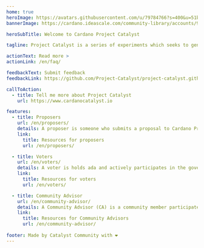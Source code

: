 ```yaml
---
home: true
heroImage: https://avatars.githubusercontent.com/u/79784766?s=400&u=51b65ef6f530a0d0bf4067deffe167c9cb2ce2cc&v=4
bannerImage: https://cardano.ideascale.com/community-library/accounts/93/936143/hero_banner.png

heroSubTitle: Welcome to Cardano Project Catalyst

tagline: Project Catalyst is a series of experiments which seeks to generate the highest levels of community innovation. Catalyst is bringing on-chain governance to the Cardano blockchain by allowing the community to self-determine priorities for growth. It also lets participants deploy funding to proposals which tackle challenges and capitalize on opportunities that arise in the life cycle of Cardano.

actionText: Read more >
actionLink: /en/faq/

feedbackText: Submit feedback
feedbackLink: https://github.com/Project-Catalyst/project-catalyst.github.io/issues

callToAction:
  - title: Tell me more about Project Catalyst
    url: https://www.cardanocatalyst.io

features:
  - title: Proposers
    url: /en/proposers/
    details: A proposer is someone who submits a proposal to Cardano Project Catalyst to be funded by the treasury. They have an understanding of a problem and an idea on how to solve it. Proposers are the ideas people, ones that see the bigger picture,  identify needs, look to plug gaps. They are visionaries. A proposal is the way to  communicate the idea to the community.
    link:
      title: Resources for proposers
      url: /en/proposers/

  - title: Voters
    url: /en/voters/
    details: A voter is holds ada and actively participates in the governance of Cardano Project Catalyst. They are the ultimate deciders of the direction of the project. The review proposers proposals and vote up or vote down the proposals they would like or dislike to see implemented. They are the stewards of Cardano and by voting they bring Cardano closer to its vision.
    link:
      title: Resources for voters
      url: /en/voters/

  - title: Community Advisor
    url: /en/community-advisor/
    details: A Community Advisor (CA) is a community member participates in the quality assurance of proposals. They have the task of reviewing proposals submitted to a given fund and supplying quality information to voters and proposers.  Further, a community advisors is anyone  who participates in the community to develop, assist, advise, improve... project catalyst.
    link:
      title: Resources for Community Advisors
      url: /en/community-advisor/
    
footer: Made by Catalyst Community with ❤️
---
```


<NewsScroll :items="[
  {'link':'/en/news/#Fund-7',
   'text':'Current funding round Fund 7 is upon us - see the timeline'},
  {'link':'/en/news/#cardano-stack-exchange-launched',
   'text':'Cardano Stack Exchange Launched'}
  ]"/>
